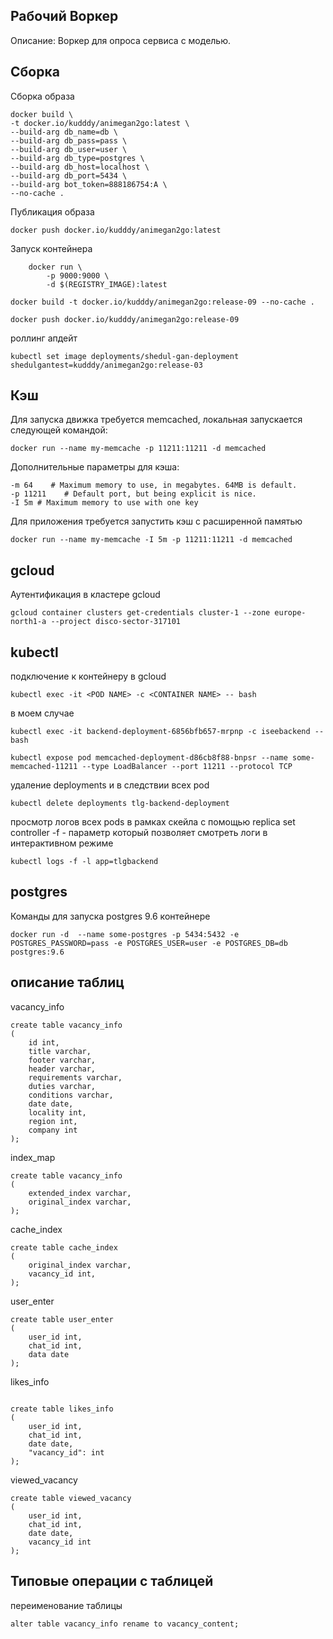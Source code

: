 ## Рабочий Воркер
Описание: Воркер для опроса сервиса с моделью.
## Сборка
Cборка образа
```
docker build \
-t docker.io/kudddy/animegan2go:latest \
--build-arg db_name=db \
--build-arg db_pass=pass \
--build-arg db_user=user \
--build-arg db_type=postgres \
--build-arg db_host=localhost \
--build-arg db_port=5434 \
--build-arg bot_token=888186754:A \
--no-cache .
```
Публикация образа
```
docker push docker.io/kudddy/animegan2go:latest
```

Запуск контейнера
```
	docker run \
		-p 9000:9000 \
		-d $(REGISTRY_IMAGE):latest
```

```
docker build -t docker.io/kudddy/animegan2go:release-09 --no-cache .
```

```
docker push docker.io/kudddy/animegan2go:release-09
```

роллинг апдейт
```
kubectl set image deployments/shedul-gan-deployment shedulgantest=kudddy/animegan2go:release-03
```
## Кэш
Для запуска движка требуется memcached, локальная запускается следующей командой:
```
docker run --name my-memcache -p 11211:11211 -d memcached
```

Дополнительные параметры для кэша:
```
-m 64    # Maximum memory to use, in megabytes. 64MB is default.
-p 11211    # Default port, but being explicit is nice.
-I 5m # Maximum memory to use with one key
```
Для приложения требуется запустить кэш с расширенной памятью
```
docker run --name my-memcache -I 5m -p 11211:11211 -d memcached
```

## gcloud
Аутентификация в кластере gcloud
```
gcloud container clusters get-credentials cluster-1 --zone europe-north1-a --project disco-sector-317101
```
## kubectl
подключение к контейнеру в gcloud
```
kubectl exec -it <POD NAME> -c <CONTAINER NAME> -- bash
```
в моем случае
```
kubectl exec -it backend-deployment-6856bfb657-mrpnp -c iseebackend -- bash
```
```
kubectl expose pod memcached-deployment-d86cb8f88-bnpsr --name some-memcached-11211 --type LoadBalancer --port 11211 --protocol TCP
```
удаление deployments и в следствии всех pod
```
kubectl delete deployments tlg-backend-deployment
```
просмотр логов всех pods в рамках скейла c помощью replica set controller
-f - параметр который позволяет смотреть логи в интерактивном режиме
```
kubectl logs -f -l app=tlgbackend
```

## postgres
Команды для запуска postgres 9.6 контейнере
```
docker run -d  --name some-postgres -p 5434:5432 -e POSTGRES_PASSWORD=pass -e POSTGRES_USER=user -e POSTGRES_DB=db postgres:9.6
```

## описание таблиц
vacancy_info
```
create table vacancy_info
(
	id int,
	title varchar,
	footer varchar,
	header varchar,
	requirements varchar,
	duties varchar,
	conditions varchar,
	date date,
	locality int,
	region int,
	company int
);
```
index_map
```
create table vacancy_info
(
	extended_index varchar,
	original_index varchar,
);
```
cache_index
```
create table cache_index
(
	original_index varchar,
	vacancy_id int,
);
```
user_enter
```
create table user_enter
(
	user_id int,
	chat_id int,
	data date
);
```
likes_info
```

create table likes_info
(
	user_id int,
	chat_id int,
	date date,
    "vacancy_id": int
);
```
viewed_vacancy
```
create table viewed_vacancy
(
	user_id int,
	chat_id int,
	date date,
	vacancy_id int
);
```

## Типовые операции с таблицей
переименование таблицы
```
alter table vacancy_info rename to vacancy_content;
```



